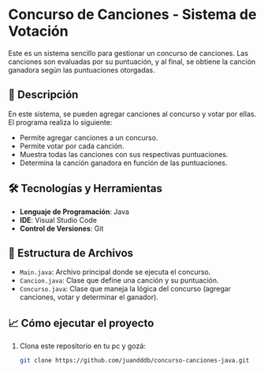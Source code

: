 # Concurso de Canciones - Sistema de Votación 

Este es un sistema sencillo para gestionar un concurso de canciones. Las canciones son evaluadas por su puntuación, y al final, se obtiene la canción ganadora según las puntuaciones otorgadas.

## 🚀 Descripción

En este sistema, se pueden agregar canciones al concurso y votar por ellas. El programa realiza lo siguiente:

- Permite agregar canciones a un concurso.
- Permite votar por cada canción.
- Muestra todas las canciones con sus respectivas puntuaciones.
- Determina la canción ganadora en función de las puntuaciones.

## 🛠️ Tecnologías y Herramientas

- **Lenguaje de Programación**: Java
- **IDE**: Visual Studio Code
- **Control de Versiones**: Git

## 📂 Estructura de Archivos

- `Main.java`: Archivo principal donde se ejecuta el concurso.
- `Cancion.java`: Clase que define una canción y su puntuación.
- `Concurso.java`: Clase que maneja la lógica del concurso (agregar canciones, votar y determinar el ganador).

## 📈 Cómo ejecutar el proyecto

1. Clona este repositorio en tu pc y gozá:

   ```bash
   git clone https://github.com/juandddb/concurso-canciones-java.git

